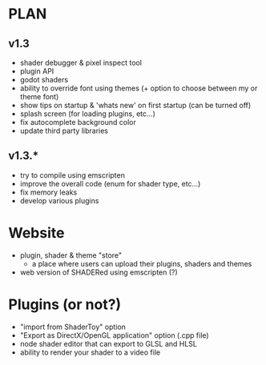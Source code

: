 # PLAN
## v1.3
 - shader debugger & pixel inspect tool
 - plugin API
 - godot shaders
 - ability to override font using themes (+ option to choose between my or theme font)
 - show tips on startup & 'whats new' on first startup (can be turned off)
 - splash screen (for loading plugins, etc...)
 - fix autocomplete background color
 - update third party libraries

## v1.3.*
 - try to compile using emscripten
 - improve the overall code (enum for shader type, etc...)
 - fix memory leaks
 - develop various plugins


# Website
 - plugin, shader & theme "store"
   - a place where users can upload their plugins, shaders and themes
 - web version of SHADERed using emscripten (?)

# Plugins (or not?)
 - "import from ShaderToy" option
 - "Export as DirectX/OpenGL application" option (.cpp file)
 - node shader editor that can export to GLSL and HLSL
 - ability to render your shader to a video file